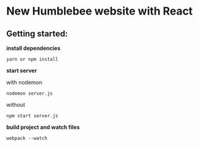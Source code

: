 # New Humblebee website with React

## Getting started: 

**install dependencies**

``` 
yarn or npm install
```

**start server**

with nodemon
``` 
nodemon server.js
```

without
``` 
npm start server.js
```

**build project and watch files** 
``` 
webpack --watch
```

